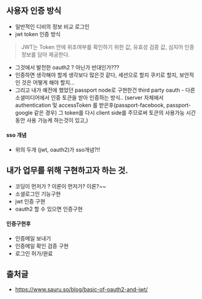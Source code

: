## 사용자 인증 방식
- 일반적인 디비의 정보 비교 로그인
- jwt token 인증 방식  
> JWT는 Token 안에 위조여부를 확인하기 위한 값, 유효성 검증 값, 심지어 인증정보를 담아 제공한다. 
- 그것에서 발전한 oauth2 ? 아닌가 반대인가???
- 인증하면 생각해야 할게 생각보다 많은것 같다, 세션으로 할지 쿠키로 할지, 보안적인 것은 어떻게 해야 할지...
- 그리고 내가 예전에 했었던 passport node로 구현한건 third party oauth - 다른 소셜미디어에서 인증 토큰을 받아 인증하는 방식..
(server 자체에서 authentication 및 accessToken 를 받은후(passport-facebook, passport-google 같은 경우) 그 token를 다시 client side를 주므로써 토큰의 사용가능 시간동안 사용 가능케 하는것이 있고,)



#### sso 개념
- 위의 두개 (jwt, oauth2)가 sso개념?!!

## 내가 업무를 위해 구현하고자 하는 것.
- 코딩이 먼저가 ? 이론이 먼저가? 이론?~~
- 소셜로그인 기능구현
- jwt 인증 구현
- oauth2 할 수 있으면 인증구현 

#### 인증구현후
- 인증메일 보내기
- 인증메일 확인 검증 구현
- 로그인 허가/완료

## 출처글
- https://www.sauru.so/blog/basic-of-oauth2-and-jwt/